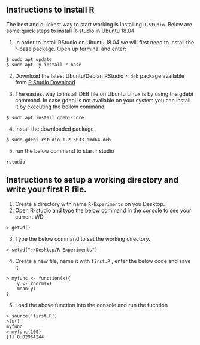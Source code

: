 
## Instructions to Install R 

The best and quickest way to start working is installing `R-Studio`. Below are some quick steps to install R-studio in Ubuntu 18.04

1. In order to install RStudio on Ubuntu 18.04 we will first need to install the r-base package. Open up terminal and enter: 
```
$ sudo apt update
$ sudo apt -y install r-base
```

2. Download the latest Ubuntu/Debian RStudio `*.deb` package available from [R Studio Download](https://rstudio.com/products/rstudio/download/#download)

3. The easiest way to install DEB file on Ubuntu Linux is by using the gdebi command. In case gdebi is not available on your system you can install it by executing the bellow command: 

```
$ sudo apt install gdebi-core
```

4. Install the downloaded package
```
$ sudo gdebi rstudio-1.2.5033-amd64.deb
```

5. run the below command to start r studio
```
rstudio
```


## Instructions to setup a working directory and write your first R file.

1. Create a directory with name `R-Experiments` on you Desktop.
2. Open R-studio and type the below command in the console to see your current WD.
```
> getwd()
```
3. Type the below command to set the working directory.
```
> setwd("~/Desktop/R-Experiments")
```
4. Create a new file, name it with `first.R` , enter the below code and save it.
```
> myfunc <- function(x){
    y <- rnorm(x)
    mean(y)
}
```
5. Load the above function into the console and run the fucntion
```
> source('first.R')
>ls()
myfunc
> myfunc(100)
[1] 0.02964244
```
